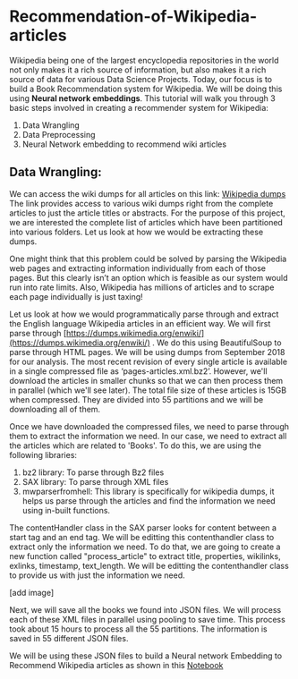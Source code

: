 # Recommendation-of-Wikipedia-articles
Wikipedia being one of the largest encyclopedia repositories in the world not only makes it a rich source of information, but also makes it a rich source of data for various Data Science Projects. Today, our focus is to build a Book Recommendation system for Wikipedia. We will be doing this using **Neural network embeddings**.
This tutorial will walk you through 3 basic steps involved in creating a recommender system for Wikipedia:
1.	Data Wrangling
2.	Data Preprocessing
3.	Neural Network embedding to recommend wiki articles

## Data Wrangling:
We can access the wiki dumps for all articles on this link: [Wikipedia dumps](https://meta.wikimedia.org/wiki/Data_dumps) 
The link provides access to various wiki dumps right from the complete articles to just the article titles or abstracts. For the purpose of this project, we are interested the complete list of articles which have been partitioned into various folders. Let us look at how we would be extracting these dumps.

One might think that this problem could be solved by parsing the Wikipedia web pages and extracting information individually from each of those pages. But this clearly isn’t an option which is feasible as our system would run into rate limits. Also, Wikipedia has millions of articles and to scrape each page individually is just taxing!

Let us look at how we would programmatically parse through and extract the English language Wikipedia articles in an efficient way.
We will first parse through [https://dumps.wikimedia.org/enwiki/](https://dumps.wikimedia.org/enwiki/) . We do this using BeautifulSoup to parse through HTML pages. We will be using dumps from September 2018 for our analysis.
The most recent revision of every single article is available in a single compressed file as ‘pages-articles.xml.bz2’. However, we'll download the articles in smaller chunks so that we can then process them in parallel (which we'll see later). The total file size of these articles is 15GB when compressed. They are divided into 55 partitions and we will be downloading all of them.

Once we have downloaded the compressed files, we need to parse through them to extract the information we need. In our case, we need to extract all the articles which are related to 'Books'. To do this, we are using the following libraries:
1. bz2 library: To parse through Bz2 files
2. SAX library: To parse through XML files 
3. mwparserfromhell: This library is specifically for wikipedia dumps, it helps us parse through the articles and find the information we need using in-built functions.

The contentHandler class in the SAX parser looks for content between a start tag and an end tag. We will be editting this contenthandler class to extract only the information we need. To do that, we are going to create a new function called "process_article" to extract title, properties, wikilinks, exlinks, timestamp, text_length. We will be editting the contenthandler class to provide us with just the information we need.

[add image]

Next, we will save all the books we found into JSON files. We will process each of these XML files in parallel using pooling to save time. This process took about 15 hours to process all the 55 partitions. The information is saved in 55 different JSON files.

We will be using these JSON files to build a Neural network Embedding to Recommend Wikipedia articles as shown in this [Notebook](https://github.com/raksha592/Recommendation-of-Wikipedia-articles/blob/master/Neural%20Network%20Embedding.ipynb)
